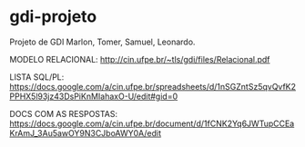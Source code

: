 gdi-projeto
===========
Projeto de GDI 
Marlon, Tomer, Samuel, Leonardo.

MODELO RELACIONAL: 
http://cin.ufpe.br/~tls/gdi/files/Relacional.pdf

LISTA SQL/PL: 
https://docs.google.com/a/cin.ufpe.br/spreadsheets/d/1nSGZntSz5qvQvfK2PPHX5l93jz43DsPiKnMIahaxO-U/edit#gid=0

DOCS COM AS RESPOSTAS: 
https://docs.google.com/a/cin.ufpe.br/document/d/1fCNK2Yq6JWTupCCEaKrAmJ_3Au5awOY9N3CJboAWY0A/edit






